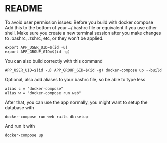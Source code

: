 # README

To avoid user permission issues:
Before you build with docker compose
Add this to the bottom of your ~/.bashrc file or equivalent if you use other shell.
Make sure you create a new terminal session after you make changes to .bashrc, .zshrc, etc, or they won't be applied.

```
export APP_USER_UID=$(id -u)
export APP_GROUP_GID=$(id -g)
```

You can also build correctly with this command
```
APP_USER_UID=$(id -u) APP_GROUP_GID=$(id -g) docker-compose up --build
```

Optional, also add aliases to your bashrc file, so be able to type less
```
alias c = "docker-compose"
alias w = "docker-compose run web"
```

After that, you can use the app normally, you might want to setup the database with

```
docker-compose run web rails db:setup 
```

And run it with 

```
docker-compose up 
```